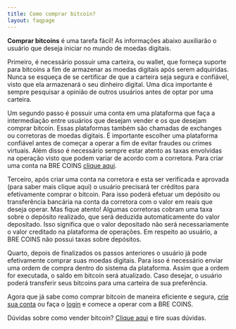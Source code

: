 ```yaml
---
title: Como comprar bitcoin?
layout: faqpage
---
```

**Comprar bitcoins** é uma tarefa fácil! As informações abaixo auxiliarão o usuário que deseja iniciar no mundo de moedas digitais.

Primeiro, é necessário possuir uma carteira, ou wallet, que forneça suporte para bitcoins a fim de armazenar as moedas digitais após serem adquiridas. Nunca se esqueça de se certificar de que a carteira seja segura e confiável, visto que ela armazenará o seu dinheiro digital. Uma dica importante é sempre pesquisar a opinião de outros usuários antes de optar por uma carteira.

Um segundo passo é possuir uma conta em uma plataforma que faça a intermediação entre usuários que desejam vender e os que desejam comprar bitcoin. Essas plataformas também são chamadas de exchanges ou corretoras de moedas digitais. É importante escolher uma plataforma confiável antes de começar a operar a fim de evitar fraudes ou crimes virtuais. Além disso é necessário sempre estar atento as taxas envolvidas na operação visto que podem variar de acordo com a corretora. Para criar uma conta na BRE COINS [clique aqui](https://broker.brecoins.com.br/?p=signup).

Terceiro, após criar uma conta na corretora e esta ser verificada e aprovada (para saber mais clique aqui) o usuário precisará ter créditos para efetivamente comprar o bitcoin. Para isso poderá efetuar um depósito ou transferência bancária na conta da corretora com o valor em reais que deseja operar. Mas fique atento! Algumas corretoras cobram uma taxa sobre o depósito realizado, que será deduzida automaticamente do valor depositado. Isso significa que o valor depositado não será necessariamente o valor creditado na plataforma de operações. Em respeito ao usuário, a BRE COINS não possui taxas sobre depósitos.

Quarto, depois de finalizados os passos anteriores o usuário já pode efetivamente comprar suas moedas digitais. Para isso é necessário enviar uma ordem de compra dentro do sistema da plataforma. Assim que a ordem for executada, o saldo em bitcoin será atualizado. Caso desejar, o usuário poderá transferir seus bitcoins para uma carteira de sua preferência.

Agora que já sabe como comprar bitcoin de maneira eficiente e segura, [crie sua conta](https://broker.brecoins.com.br/?p=signup) ou faça o [login](https://broker.brecoins.com.br/) e comece a operar com a BRE COINS.

Dúvidas sobre como vender bitcoin? [Clique aqui](/faq/como-vender-bitcoin.html "Como Vender BitCoin") e tire suas dúvidas.